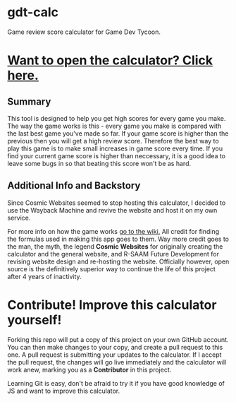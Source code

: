 # gdt-calc
Game review score calculator for Game Dev Tycoon.

# [Want to open the calculator? Click here.](http://rollersteaam.github.io/gdt-calc/)

## Summary
This tool is designed to help you get high scores for every game you make. The way the game works is this - every game you make is compared with the last best game you've made so far. If your game score is higher than the previous then you will get a high review score. Therefore the best way to play this game is to make small increases in game score every time. If you find your current game score is higher than neccessary, it is a good idea to leave some bugs in so that beating this score won't be as hard.

## Additional Info and Backstory
Since Cosmic Websites seemed to stop hosting this calculator, I decided to use the Wayback Machine and revive the website and host it on my own service.

For more info on how the game works [go to the wiki.](http://gamedevtycoon.wikia.com/) All credit for finding the formulas used in making this app goes to them. Way more credit goes to the man, the myth, the legend **Cosmic Websites** for originally creating the calculator and the general website, and R-SAAM Future Development for revising website design and re-hosting the website. Officially however, open source is the definitively superior way to continue the life of this project after 4 years of inactivity.

# Contribute! Improve this calculator yourself!
Forking this repo will put a copy of this project on your own GitHub account. You can then make changes to your copy, and create a pull request to this one. A pull request is submitting your updates to the calculator. If I accept the pull request, the changes will go live immediately and the calculator will work anew, marking you as a **Contributor** in this project.

Learning Git is easy, don't be afraid to try it if you have good knowledge of JS and want to improve this calculator.
